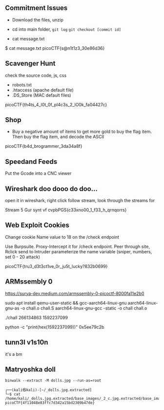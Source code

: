 ## Commitment Issues
- Download the files, unzip

- cd into main folder, `git log` `git checkout [commit id]`
- cat message.txt

$ cat message.txt
picoCTF{s@n1t1z3_30e86d36}


## Scavenger Hunt
check the source code, js, css
- robots.txt
- .htaccess (apache default file)
- .DS_Store (MAC default files)

picoCTF{th4ts_4_l0t_0f_pl4c3s_2_lO0k_fa04427c}

## Shop
- Buy a negative amount of items to get more gold to buy the flag item. Then buy the flag item, and decode the ASCII

picoCTF{b4d_brogrammer_3da34a8f}

## Speedand Feeds
Put the Gcode into a CNC viewer

## Wireshark doo dooo do doo...
open it in wireshark, right click follow stream, look through the streams for 

Stream 5
Gur synt vf cvpbPGS{c33xno00_1_f33_h_qrnqorrs}


## Web Exploit Cookies
Change cookie Name value to 18 on the /check endpoint

Use Burpsuite. Proxy-Intercept it for /check endpoint. Peer through site, Rclick send to Intruder parameterize the name variable (sniper, numbers, set 0 - 20 attack)

picoCTF{tru3_d3t3ct1ve_0r_ju5t_lucky?832b0699}


## ARMssembly 0
https://surya-dev.medium.com/armssembly-0-picoctf-8000fa11e2b0 

sudo apt install qemu-user-static && gcc-aarch64-linux-gnu
aarch64-linux-gnu-as -o chall.o chall.S
aarch64-linux-gnu-gcc -static -o chall chall.o

./chall 266134863 1592237099

python -c "print(hex(1592237099))"
0x5ee79c2b


## tunn3l v1s10n
it's a bm


## Matryoshka doll
`binwalk --extract -M dolls.jpg --run-as=root`

```
┌──(kali㉿kali)-[~/_dolls.jpg.extracted]
└─$ cat /home/kali/_dolls.jpg.extracted/base_images/_2_c.jpg.extracted/base_images/_3_c.jpg.extracted/base_images/_4_c.jpg.extracted/flag.txt
picoCTF{4f11048e83ffc7d342a15bd2309b47de}  
```



